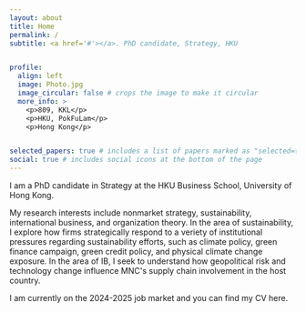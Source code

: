 ```yaml
---
layout: about
title: Home
permalink: /
subtitle: <a href='#'></a>. PhD candidate, Strategy, HKU


profile:
  align: left
  image: Photo.jpg
  image_circular: false # crops the image to make it circular
  more_info: >
    <p>809, KKL</p>
    <p>HKU, PokFuLam</p>
    <p>Hong Kong</p>


selected_papers: true # includes a list of papers marked as "selected={true}"
social: true # includes social icons at the bottom of the page
---
```


I am a PhD candidate in Strategy at the HKU Business School, University of Hong Kong.

My research interests include nonmarket strategy, sustainability, international business, and organization theory. In the area of sustainability, I explore how firms strategically respond to a veriety of institutional pressures regarding sustainability efforts, such as climate policy, green finance campaign, green credit policy, and physical climate change exposure. In the area of IB, I seek to understand how geopolitical risk and technology change influence MNC's supply chain involvement in the host country.

I am currently on the 2024-2025 job market and you can find my CV here.

